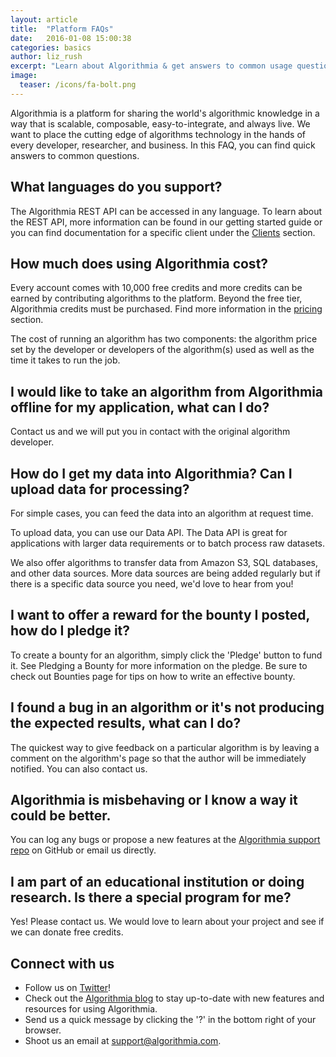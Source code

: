 ```yaml
---
layout: article
title:  "Platform FAQs"
date:   2016-01-08 15:00:38
categories: basics
author: liz_rush
excerpt: "Learn about Algorithmia & get answers to common usage question"
image:
  teaser: /icons/fa-bolt.png
---
```


Algorithmia is a platform for sharing the world's algorithmic knowledge in a way that is scalable, composable, easy-to-integrate, and always live. We want to place the cutting edge of algorithms technology in the hands of every developer, researcher, and business. In this FAQ, you can find quick answers to common questions.

## What languages do you support?

The Algorithmia REST API can be accessed in any language. To learn about the REST API, more information can be found in our getting started guide or you can find documentation for a specific client under the [Clients](#clients) section.

## How much does using Algorithmia cost?

Every account comes with 10,000 free credits and more credits can be earned by contributing algorithms to the platform. Beyond the free tier, Algorithmia credits must be purchased. Find more information in the [pricing](#pricing) section.

The cost of running an algorithm has two components: the algorithm price set by the developer or developers of the algorithm(s) used as well as the time it takes to run the job.

## I would like to take an algorithm from Algorithmia offline for my application, what can I do?

Contact us and we will put you in contact with the original algorithm developer.

## How do I get my data into Algorithmia? Can I upload data for processing?

For simple cases, you can feed the data into an algorithm at request time.

To upload data, you can use our Data API. The Data API is great for applications with larger data requirements or to batch process raw datasets.

We also offer algorithms to transfer data from Amazon S3, SQL databases, and other data sources. More data sources are being added regularly but if there is a specific data source you need, we'd love to hear from you!

## I want to offer a reward for the bounty I posted, how do I pledge it?

To create a bounty for an algorithm, simply click the 'Pledge' button to fund it. See Pledging a Bounty for more information on the pledge. Be sure to check out Bounties page for tips on how to write an effective bounty.

## I found a bug in an algorithm or it's not producing the expected results, what can I do?

The quickest way to give feedback on a particular algorithm is by leaving a comment on the algorithm's page so that the author will be immediately notified. You can also contact us.

## Algorithmia is misbehaving or I know a way it could be better.

You can log any bugs or propose a new features at the [Algorithmia support repo](https://github.com/algorithmiaio/support) on GitHub or email us directly.

## I am part of an educational institution or doing research. Is there a special program for me?

Yes! Please contact us. We would love to learn about your project and see if we can donate free credits.

## Connect with us

* Follow us on [Twitter](https://twitter.com/algorithmia)!
* Check out the [Algorithmia blog](http://blog.algorithmia.com/) to stay up-to-date with new features and resources for using Algorithmia.
* Send us a quick message by clicking the '?' in the bottom right of your browser.
* Shoot us an email at <a href="mailto:support@algorithmia.com">support@algorithmia.com</a>.
